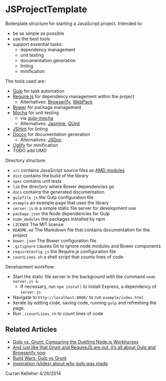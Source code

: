 JSProjectTemplate
=================

Boilerplate structure for starting a JavaScript project. Intended to:

 * be as simple as possible
 * use the best tools
 * support essential tasks:
   * dependency management
   * unit testing
   * documentation generation
   * linting
   * minification

The tools used are:

 * [Gulp](http://gulpjs.com/) for task automation
 * [Require.js](http://requirejs.org/) for dependency management within the project
   * Alternatives: [Browserify](http://browserify.org/), [WebPack](http://webpack.github.io/)
 * [Bower](http://bower.io/) for package management
 * [Mocha](http://visionmedia.github.io/mocha/) for unit testing
   * via [gulp-mocha](https://www.npmjs.org/package/gulp-mocha)
   * Alternatives: [Jasmine](http://jasmine.github.io/2.0/introduction.html), [QUnit](https://qunitjs.com/)
 * [JSHint](http://www.jshint.com/) for linting
 * [Docco](http://jashkenas.github.io/docco/) for documentation generation
   * Alternatives: [JSDoc](https://github.com/jsdoc3/jsdoc)
 * [Uglify](https://github.com/mishoo/UglifyJS) for minification
 * TODO add UMD

Directory structure:

 * `src` contains JavaScript source files as [AMD modules](http://requirejs.org/)
 * `dist` contains the build of the library
 * `spec` contains unit tests
 * `lib` the directory where Bower dependencies go
 * `docs` contains the generated documentation
 * `gulpfile.js` the Gulp configuration file
 * `example` an example page that uses the library
 * `server.js` is a simple static file server for development use
 * `package.json` the Node dependencies for Gulp
 * `node_modules` the packages installed by npm
 * `LICENSE` The MIT license
 * `README.md` The Markdown file that contains documentation for the project
 * `bower.json` The Bower configuration file
 * `.gitignore` causes Git to ignore node modules and Bower components
 * `requireConfig.js` the Require.js configuration file
 * `countLines.sh` a shell script that counts lines of code

Development workflow:

 * Start the static file server in the background with the command `node server.js &`
   * If necessary, run `npm install` to install Express, a dependency of `server.js`
 * Navigate to `http://localhost:8000/` to run `example/index.html`
 * Iterate by editing code, saving code, running `gulp` and refreshing the page.
 * Run `./countLines.sh` to count lines of code

## Related Articles

 * [Gulp vs. Grunt: Comparing the Duelling Node.js Workhorses](http://unobfuscated.blogspot.com/2014/01/gulp-vs-grunt-comparing-duelling-nodejs.html)
 * [And just like that Grunt and RequireJS are out, it’s all about Gulp and Browserify now](http://www.100percentjs.com/just-like-grunt-gulp-browserify-now/)
 * [Build Wars: Gulp vs Grunt](http://markdalgleish.github.io/presentation-build-wars-gulp-vs-grunt/)
 * [Inspiration (slides) about why gulp was made](http://slides.com/contra/gulp)

Curran Kelleher 4/26/2014
